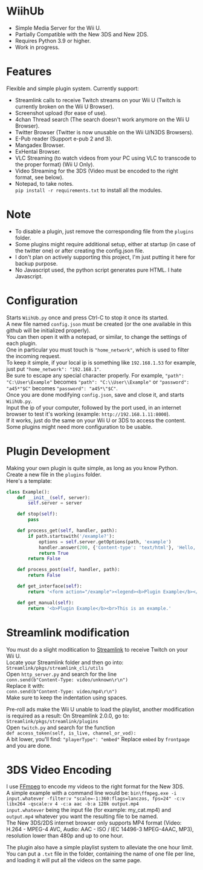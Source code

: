# WiihUb  
* Simple Media Server for the Wii U.  
* Partially Compatible with the New 3DS and New 2DS.  
* Requires Python 3.9 or higher.  
* Work in progress.  
# Features  
Flexible and simple plugin system. Currently support:  
* Streamlink calls to receive Twitch streams on your Wii U (Twitch is currently broken on the Wii U Browser).  
* Screenshot upload (for ease of use).  
* 4chan Thread search (The search doesn't work anymore on the Wii U Browser).  
* Twitter Browser (Twitter is now unusable on the Wii U/N3DS Browsers).  
* E-Pub reader (Support e-pub 2 and 3).  
* Mangadex Browser.  
* ExHentai Browser.  
* VLC Streaming (to watch videos from your PC using VLC to transcode to the proper format) (Wii U Only).  
* Video Streaming for the 3DS (Video must be encoded to the right format, see below).  
* Notepad, to take notes.  
`pip install -r requirements.txt` to install all the modules. 
# Note  
* To disable a plugin, just remove the corresponding file from the `plugins` folder.  
* Some plugins might require additional setup, either at startup (in case of the twitter one) or after creating the config.json file.  
* I don't plan on actively supporting this project, I'm just putting it here for backup purpose.  
* No Javascript used, the python script generates pure HTML. I hate Javascript.    
# Configuration  
Starts `WiihUb.py` once and press Ctrl-C to stop it once its started.  
A new file named `config.json` must be created (or the one available in this github will be initialized properly).  
You can then open it with a notepad, or similar, to change the settings of each plugin.  
One in particular you must touch is `"home_network"`, which is used to filter the incoming request.  
To keep it simple, if your local ip is something like `192.168.1.53` for example, just put `"home_network": "192.168.1"`.  
Be sure to escape any special character properly. For example, `"path": "C:\User\Example"` becomes `"path": "C:\\User\\Example"` or `"password": "a45*"$C"` becomes `"password": "a45*\"$C"`.  
Once you are done modifying `config.json`, save and close it, and starts `WiihUb.py`.  
Input the ip of your computer, followed by the port used, in an internet browser to test it's working (example: `http://192.168.1.11:8000`).  
If it works, just do the same on your Wii U or 3DS to access the content.  
Some plugins might need more configuration to be usable.  
# Plugin Development  
Making your own plugin is quite simple, as long as you know Python.  
Create a new file in the `plugins` folder.  
Here's a template:
```python
class Example():
    def __init__(self, server):
        self.server = server

    def stop(self):
        pass

    def process_get(self, handler, path):
        if path.startswith('/example?'):
            options = self.server.getOptions(path, 'example')
            handler.answer(200, {'Content-type': 'text/html'}, 'Hello, {}!'.format(options['name']).encode('utf-8'))
            return True
        return False

    def process_post(self, handler, path):
        return False

    def get_interface(self):
        return '<form action="/example"><legend><b>Plugin Example</b></legend><label for="name">Input your name </label><input type="text" id="name" name="name" value=""><br><input type="submit" value="Send"></form>'

    def get_manual(self):
        return '<b>Plugin Example</b><br>This is an example.'
```
# Streamlink modification  
You must do a slight moditication to [Streamlink](https://github.com/streamlink/streamlink) to receive Twitch on your Wii U.  
Locate your Streamlink folder and then go into:  
`Streamlink/pkgs/streamlink_cli/utils`  
Open `http_server.py` and search for the line  
`conn.send(b"Content-Type: video/unknown\r\n")`  
Replace it with:  
`conn.send(b"Content-Type: video/mp4\r\n")`  
Make sure to keep the indentation using spaces.  
  
Pre-roll ads make the Wii U unable to load the playlist, another modification is required as a result:
On Streamlink 2.0.0, go to:
`Streamlink/pkgs/streamlink/plugins`  
Open `twitch.py` and search for the function  
`def access_token(self, is_live, channel_or_vod):`  
A bit lower, you'll find:
`"playerType": "embed"`
Replace `embed` by `frontpage` and you are done.
# 3DS Video Encoding  
I use [FFmpeg](https://ffmpeg.org/download.html) to encode my videos to the right format for the New 3DS.  
A simple example with a command line would be:
`bin\ffmpeg.exe -i input.whatever -filter:v "scale=-1:360:flags=lanczos, fps=24" -c:v libx264 -qscale:v 4 -c:a aac -b:a 128k output.mp4`  
`input.whatever` being the input file (for example: my_cat.mp4) and `output.mp4` whatever you want the resulting file to be named.  
The New 3DS/2DS internet browser only supports MP4 format (Video: H.264 - MPEG-4 AVC, Audio: AAC - ISO / IEC 14496-3 MPEG-4AAC, MP3), resolution lower than 480p and up to one hour.  
  
The plugin also have a simple playlist system to alleviate the one hour limit.  
You can put a `.txt` file in the folder, containing the name of one file per line, and loading it will put all the videos on the same page.  